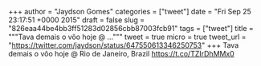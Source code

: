
+++
author = "Jaydson Gomes"
categories = ["tweet"]
date = "Fri Sep 25 23:17:51 +0000 2015"
draft = false
slug = "826eaa44be4bb3ff51283d02856cbb87003fcb91"
tags = ["tweet"]
title = """Tava demais o vôo hoje @ ..."""
tweet = true
micro = true
tweet_url = "https://twitter.com/jaydson/status/647550613346250753"
+++
Tava demais o vôo hoje @ Rio de Janeiro, Brazil https://t.co/TZIrDhMMx0
